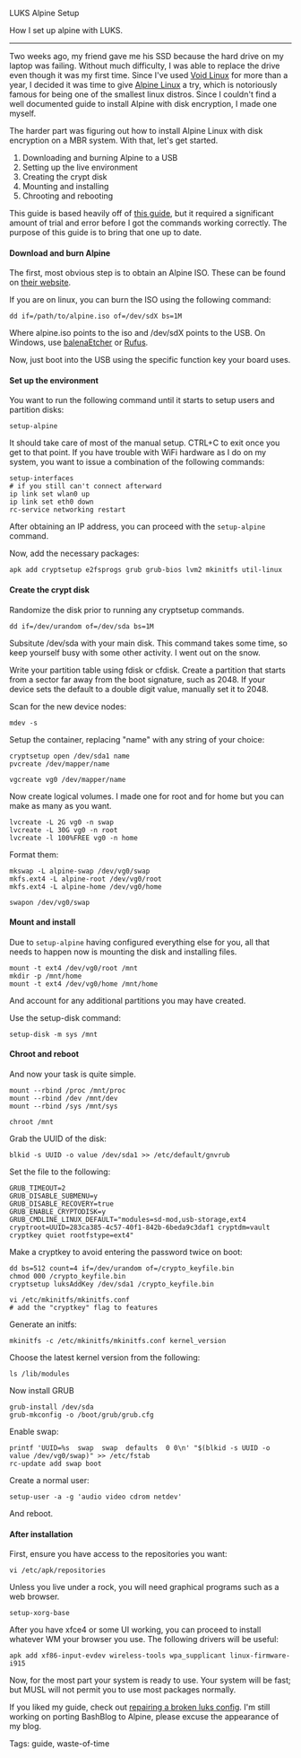 LUKS Alpine Setup

How I set up alpine with LUKS.

---

Two weeks ago, my friend gave me his SSD because the hard drive on my laptop was failing. Without much difficulty, I was able to replace the drive even though it was my first time. Since I've used [Void Linux](https://voidlinux.org) for more than a year, I decided it was time to give [Alpine Linux](https://alpinelinux.org) a try, which is notoriously famous for being one of the smallest linux distros. Since I couldn't find a well documented guide to install Alpine with disk encryption, I made one myself.

The harder part was figuring out how to install Alpine Linux with disk encryption on a MBR system. With that, let's get started.

1. Downloading and burning Alpine to a USB
2. Setting up the live environment
3. Creating the crypt disk
4. Mounting and installing
5. Chrooting and rebooting

This guide is based heavily off of [this guide](https://www.msiism.org/files/doc/alpine-linux-fde-custom.html), but it required a significant amount of trial and error before I got the commands working correctly. The purpose of this guide is to bring that one up to date.

#### Download and burn Alpine
The first, most obvious step is to obtain an Alpine ISO. These can be found on [their website](https://alpinelinux.org/downloads/). 

If you are on linux, you can burn the ISO using the following command:

    dd if=/path/to/alpine.iso of=/dev/sdX bs=1M

Where alpine.iso points to the iso and /dev/sdX points to the USB. On Windows, use [balenaEtcher](https://etcher.balena.io/) or [Rufus](https://rufus.ie).

Now, just boot into the USB using the specific function key your board uses.

#### Set up the environment
You want to run the following command until it starts to setup users and partition disks:

    setup-alpine

It should take care of most of the manual setup. CTRL+C to exit once you get to that point. If you have trouble with WiFi hardware as I do on my system, you want to issue a combination of the following commands:

    setup-interfaces
    # if you still can't connect afterward
    ip link set wlan0 up
    ip link set eth0 down
    rc-service networking restart

After obtaining an IP address, you can proceed with the `setup-alpine` command. 

Now, add the necessary packages:

    apk add cryptsetup e2fsprogs grub grub-bios lvm2 mkinitfs util-linux

#### Create the crypt disk

Randomize the disk prior to running any cryptsetup commands.
    
    dd if=/dev/urandom of=/dev/sda bs=1M

Subsitute /dev/sda with your main disk. This command takes some time, so keep yourself busy with some other activity. I went out on the snow.

Write your partition table using fdisk or cfdisk. Create a partition that starts from a sector far away from the boot signature, such as 2048. If your device sets the default to a double digit value, manually set it to 2048.

Scan for the new device nodes:

    mdev -s

Setup the container, replacing "name" with any string of your choice:

    cryptsetup open /dev/sda1 name
    pvcreate /dev/mapper/name

    vgcreate vg0 /dev/mapper/name

Now create logical volumes. I made one for root and for home but you can make as many as you want. 

    lvcreate -L 2G vg0 -n swap
    lvcreate -L 30G vg0 -n root
    lvcreate -l 100%FREE vg0 -n home

Format them:

    mkswap -L alpine-swap /dev/vg0/swap
    mkfs.ext4 -L alpine-root /dev/vg0/root
    mkfs.ext4 -L alpine-home /dev/vg0/home

    swapon /dev/vg0/swap

#### Mount and install
Due to `setup-alpine` having configured everything else for you, all that needs to happen now is mounting the disk and installing files.

    mount -t ext4 /dev/vg0/root /mnt
    mkdir -p /mnt/home
    mount -t ext4 /dev/vg0/home /mnt/home

And account for any additional partitions you may have created.

Use the setup-disk command:

    setup-disk -m sys /mnt

#### Chroot and reboot
And now your task is quite simple. 

    mount --rbind /proc /mnt/proc
    mount --rbind /dev /mnt/dev
    mount --rbind /sys /mnt/sys

    chroot /mnt

Grab the UUID of the disk:

    blkid -s UUID -o value /dev/sda1 >> /etc/default/gnvrub

Set the file to the following:

    GRUB_TIMEOUT=2
    GRUB_DISABLE_SUBMENU=y
    GRUB_DISABLE_RECOVERY=true
    GRUB_ENABLE_CRYPTODISK=y
    GRUB_CMDLINE_LINUX_DEFAULT="modules=sd-mod,usb-storage,ext4 cryptroot=UUID=283ca385-4c57-40f1-842b-6beda9c3daf1 cryptdm=vault cryptkey quiet rootfstype=ext4"

Make a cryptkey to avoid entering the password twice on boot:

    dd bs=512 count=4 if=/dev/urandom of=/crypto_keyfile.bin
    chmod 000 /crypto_keyfile.bin
    cryptsetup luksAddKey /dev/sda1 /crypto_keyfile.bin

    vi /etc/mkinitfs/mkinitfs.conf
    # add the "cryptkey" flag to features

Generate an initfs:

    mkinitfs -c /etc/mkinitfs/mkinitfs.conf kernel_version

Choose the latest kernel version from the following:
    
    ls /lib/modules

Now install GRUB

    grub-install /dev/sda
    grub-mkconfig -o /boot/grub/grub.cfg

Enable swap:

    printf 'UUID=%s  swap  swap  defaults  0 0\n' "$(blkid -s UUID -o value /dev/vg0/swap)" >> /etc/fstab
    rc-update add swap boot

Create a normal user: 
    
    setup-user -a -g 'audio video cdrom netdev'

And reboot.

#### After installation

First, ensure you have access to the repositories you want:

    vi /etc/apk/repositories

Unless you live under a rock, you will need graphical programs such as a web browser. 

    setup-xorg-base

After you have xfce4 or some UI working, you can proceed to install whatever WM your browser you use. The following drivers will be useful:

    apk add xf86-input-evdev wireless-tools wpa_supplicant linux-firmware-i915

Now, for the most part your system is ready to use. Your system will be fast; but MUSL will not permit you to use most packages normally.

If you liked my guide, check out [repairing a broken luks config](/blog/repair-broken-luks-grub-config.html). I'm still working on porting BashBlog to Alpine, please excuse the appearance of my blog.

Tags: guide, waste-of-time
